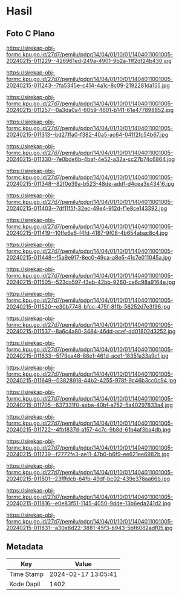 # Hasil

## Foto C Plano

https://sirekap-obj-formc.kpu.go.id/27d7/pemilu/pdpr/14/04/01/10/01/1404011001005-20240215-011229--426961ed-249a-4901-9b2a-1ff2df24b430.jpg

https://sirekap-obj-formc.kpu.go.id/27d7/pemilu/pdpr/14/04/01/10/01/1404011001005-20240215-011243--7fa5345e-c414-4a1c-8c09-2192281da155.jpg

https://sirekap-obj-formc.kpu.go.id/27d7/pemilu/pdpr/14/04/01/10/01/1404011001005-20240215-011257--0a3da0a4-6059-4601-b141-61e477898852.jpg

https://sirekap-obj-formc.kpu.go.id/27d7/pemilu/pdpr/14/04/01/10/01/1404011001005-20240215-011313--bd27ffa0-f382-40a5-ac64-041f2fc54b67.jpg

https://sirekap-obj-formc.kpu.go.id/27d7/pemilu/pdpr/14/04/01/10/01/1404011001005-20240215-011330--7e0bde6b-4baf-4e52-a32a-cc27b74c6864.jpg

https://sirekap-obj-formc.kpu.go.id/27d7/pemilu/pdpr/14/04/01/10/01/1404011001005-20240215-011348--82f0e39a-b523-48de-addf-d4cea3e43416.jpg

https://sirekap-obj-formc.kpu.go.id/27d7/pemilu/pdpr/14/04/01/10/01/1404011001005-20240215-011403--7df11f5f-32ec-49e4-912d-f1e8ce143392.jpg

https://sirekap-obj-formc.kpu.go.id/27d7/pemilu/pdpr/14/04/01/10/01/1404011001005-20240215-011419--10ffe6e6-f4fd-4187-9f08-4b654abac8c4.jpg

https://sirekap-obj-formc.kpu.go.id/27d7/pemilu/pdpr/14/04/01/10/01/1404011001005-20240215-011448--f5a9e917-8ec0-49ca-a8e5-41c7e011045a.jpg

https://sirekap-obj-formc.kpu.go.id/27d7/pemilu/pdpr/14/04/01/10/01/1404011001005-20240215-011505--523da597-f3eb-42bb-9260-ce6c98a9164e.jpg

https://sirekap-obj-formc.kpu.go.id/27d7/pemilu/pdpr/14/04/01/10/01/1404011001005-20240215-011520--e30b7748-bfcc-475f-81fb-56252d7e3f96.jpg

https://sirekap-obj-formc.kpu.go.id/27d7/pemilu/pdpr/14/04/01/10/01/1404011001005-20240215-011537--8a6c4a80-3484-46dd-acef-dd01802d3252.jpg

https://sirekap-obj-formc.kpu.go.id/27d7/pemilu/pdpr/14/04/01/10/01/1404011001005-20240215-011633--5f79ea48-88e1-461d-ace1-18351a33a9cf.jpg

https://sirekap-obj-formc.kpu.go.id/27d7/pemilu/pdpr/14/04/01/10/01/1404011001005-20240215-011649--03828918-44b2-4255-978f-9c46b3cc0c94.jpg

https://sirekap-obj-formc.kpu.go.id/27d7/pemilu/pdpr/14/04/01/10/01/1404011001005-20240215-011705--637331f0-aeba-40bf-a752-5a40297833a4.jpg

https://sirekap-obj-formc.kpu.go.id/27d7/pemilu/pdpr/14/04/01/10/01/1404011001005-20240215-011722--4fb1837d-a157-4c7c-9b8d-61b4af3ba4db.jpg

https://sirekap-obj-formc.kpu.go.id/27d7/pemilu/pdpr/14/04/01/10/01/1404011001005-20240215-011739--f2772fe3-ae11-47b0-b6f9-ee621ee6982b.jpg

https://sirekap-obj-formc.kpu.go.id/27d7/pemilu/pdpr/14/04/01/10/01/1404011001005-20240215-011801--23fffdcb-64fb-49df-bc02-439e378aa66b.jpg

https://sirekap-obj-formc.kpu.go.id/27d7/pemilu/pdpr/14/04/01/10/01/1404011001005-20240215-011816--e0e83f51-1145-4050-9dde-13b6eda241d2.jpg

https://sirekap-obj-formc.kpu.go.id/27d7/pemilu/pdpr/14/04/01/10/01/1404011001005-20240215-011831--a30e6d22-3881-45f3-b943-5bf6082adf05.jpg


## Metadata

| Key        | Value               |
| ---------- | ------------------- |
| Time Stamp | 2024-02-17 13:05:41 |
| Kode Dapil | 1402                |



